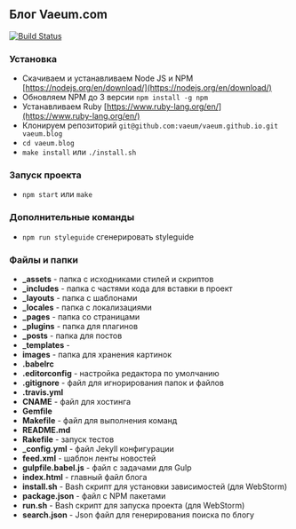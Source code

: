 ## Блог Vaeum.com

[![Build Status](https://travis-ci.org/vaeum/vaeum.github.io.svg?branch=dev)](https://travis-ci.org/vaeum/vaeum.github.io)

### Установка

- Скачиваем и устанавливаем Node JS и NPM [https://nodejs.org/en/download/](https://nodejs.org/en/download/)
- Обновляем NPM до 3 версии `npm install -g npm`
- Устанавливаем Ruby [https://www.ruby-lang.org/en/](https://www.ruby-lang.org/en/)
- Клонируем репозиторий `git@github.com:vaeum/vaeum.github.io.git vaeum.blog`
- `cd vaeum.blog`
- `make install` или `./install.sh`

### Запуск проекта

- `npm start` или `make`

###  Дополнительные команды

- `npm run styleguide` сгенерировать styleguide

### Файлы и папки

- **_assets** - папка с исходниками стилей и скриптов
- **_includes** - папка с частями кода для вставки в проект
- **_layouts** - папка с шаблонами
- **_locales** - папка с локализациями
- **_pages** - папка со страницами
- **_plugins** - папка для плагинов
- **_posts** - папка для постов
- **_templates** - 
- **images** - папка для хранения картинок
- **.babelrc** 
- **.editorconfig** - настройка редактора по умолчанию
- **.gitignore** - файл для игнорирования папок и файлов
- **.travis.yml**
- **CNAME** - файл для хостинга
- **Gemfile**
- **Makefile** - файл для выполнения команд
- **README.md**
- **Rakefile** - запуск тестов
- **_config.yml** - файл Jekyll конфигурации
- **feed.xml** - шаблон ленты новостей
- **gulpfile.babel.js** - файл с задачами для Gulp
- **index.html** - главный файл блога
- **install.sh** - Bash скрипт для установки зависимостей (для WebStorm)
- **package.json** - файл с NPM пакетами
- **run.sh** - Bash скрипт для запуска проекта (для WebStorm)
- **search.json** - Json файл для генерирования поиска по блогу
